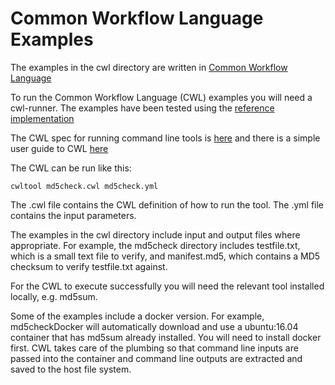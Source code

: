 # Common Workflow Language Examples

The examples in the cwl directory are written in [Common Workflow Language](https://github.com/common-workflow-language/common-workflow-language)

To run the Common Workflow Language (CWL) examples you will need a cwl-runner.  The examples have been tested using the [reference implementation](https://github.com/common-workflow-language/cwltool)

The CWL spec for running command line tools is [here](https://www.commonwl.org/v1.0/CommandLineTool.html) and there is a simple user guide to CWL [here](http://www.commonwl.org/user_guide/)

The CWL can be run like this:

```
cwltool md5check.cwl md5check.yml
```

The .cwl file contains the CWL definition of how to run the tool.
The .yml file contains the input parameters.

The examples in the cwl directory include input and output files where appropriate.  For example, the md5check directory includes testfile.txt, which is a small text file to verify, and manifest.md5, which contains a MD5 checksum to verify testfile.txt against.

For the CWL to execute successfully you will need the relevant tool installed locally, e.g. md5sum.

Some of the examples include a docker version. For example, md5checkDocker will automatically download and use a ubuntu:16.04 container that has md5sum already installed.  You will need to install docker first.  CWL takes care of the plumbing so that command line inputs are passed into the container and command line outputs are extracted and saved to the host file system.
